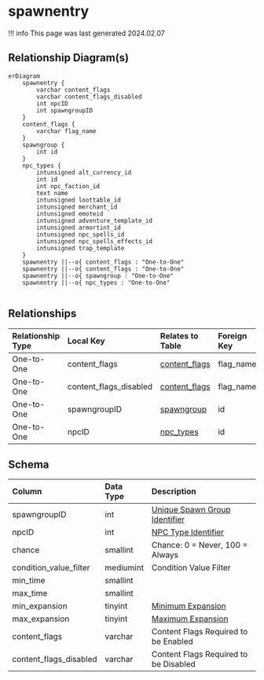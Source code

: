 # spawnentry

!!! info
	This page was last generated 2024.02.07

## Relationship Diagram(s)

```mermaid
erDiagram
    spawnentry {
        varchar content_flags
        varchar content_flags_disabled
        int npcID
        int spawngroupID
    }
    content_flags {
        varchar flag_name
    }
    spawngroup {
        int id
    }
    npc_types {
        intunsigned alt_currency_id
        int id
        int npc_faction_id
        text name
        intunsigned loottable_id
        intunsigned merchant_id
        intunsigned emoteid
        intunsigned adventure_template_id
        intunsigned armortint_id
        intunsigned npc_spells_id
        intunsigned npc_spells_effects_id
        intunsigned trap_template
    }
    spawnentry ||--o{ content_flags : "One-to-One"
    spawnentry ||--o{ content_flags : "One-to-One"
    spawnentry ||--o{ spawngroup : "One-to-One"
    spawnentry ||--o{ npc_types : "One-to-One"


```


## Relationships

| Relationship Type | Local Key | Relates to Table | Foreign Key |
| :--- | :--- | :--- | :--- |
| One-to-One | content_flags | [content_flags](../../schema/flagging/content_flags.md) | flag_name |
| One-to-One | content_flags_disabled | [content_flags](../../schema/flagging/content_flags.md) | flag_name |
| One-to-One | spawngroupID | [spawngroup](../../schema/spawns/spawngroup.md) | id |
| One-to-One | npcID | [npc_types](../../schema/npcs/npc_types.md) | id |


## Schema

| Column | Data Type | Description |
| :--- | :--- | :--- |
| spawngroupID | int | [Unique Spawn Group Identifier](spawngroup.md) |
| npcID | int | [NPC Type Identifier](../../schema/npcs/npc_types.md) |
| chance | smallint | Chance: 0 = Never, 100 = Always |
| condition_value_filter | mediumint | Condition Value Filter |
| min_time | smallint |  |
| max_time | smallint |  |
| min_expansion | tinyint | [Minimum Expansion](../../../../server/operation/expansion-list) |
| max_expansion | tinyint | [Maximum Expansion](../../../../server/operation/expansion-list) |
| content_flags | varchar | Content Flags Required to be Enabled |
| content_flags_disabled | varchar | Content Flags Required to be Disabled |

